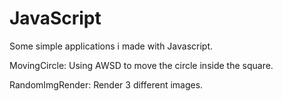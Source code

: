 # JavaScript
Some simple applications i made with Javascript.

MovingCircle: Using AWSD to move the circle inside the square.

RandomImgRender: Render 3 different images. 

